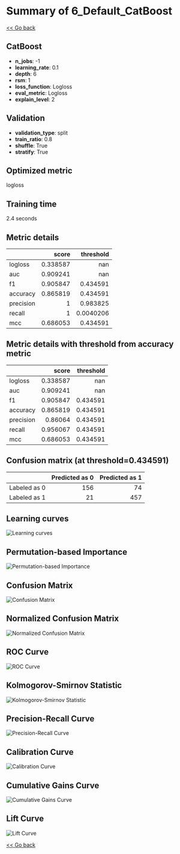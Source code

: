 # Summary of 6_Default_CatBoost

[<< Go back](../README.md)


## CatBoost
- **n_jobs**: -1
- **learning_rate**: 0.1
- **depth**: 6
- **rsm**: 1
- **loss_function**: Logloss
- **eval_metric**: Logloss
- **explain_level**: 2

## Validation
 - **validation_type**: split
 - **train_ratio**: 0.8
 - **shuffle**: True
 - **stratify**: True

## Optimized metric
logloss

## Training time

2.4 seconds

## Metric details
|           |    score |   threshold |
|:----------|---------:|------------:|
| logloss   | 0.338587 | nan         |
| auc       | 0.909241 | nan         |
| f1        | 0.905847 |   0.434591  |
| accuracy  | 0.865819 |   0.434591  |
| precision | 1        |   0.983825  |
| recall    | 1        |   0.0040206 |
| mcc       | 0.686053 |   0.434591  |


## Metric details with threshold from accuracy metric
|           |    score |   threshold |
|:----------|---------:|------------:|
| logloss   | 0.338587 |  nan        |
| auc       | 0.909241 |  nan        |
| f1        | 0.905847 |    0.434591 |
| accuracy  | 0.865819 |    0.434591 |
| precision | 0.86064  |    0.434591 |
| recall    | 0.956067 |    0.434591 |
| mcc       | 0.686053 |    0.434591 |


## Confusion matrix (at threshold=0.434591)
|              |   Predicted as 0 |   Predicted as 1 |
|:-------------|-----------------:|-----------------:|
| Labeled as 0 |              156 |               74 |
| Labeled as 1 |               21 |              457 |

## Learning curves
![Learning curves](learning_curves.png)

## Permutation-based Importance
![Permutation-based Importance](permutation_importance.png)
## Confusion Matrix

![Confusion Matrix](confusion_matrix.png)


## Normalized Confusion Matrix

![Normalized Confusion Matrix](confusion_matrix_normalized.png)


## ROC Curve

![ROC Curve](roc_curve.png)


## Kolmogorov-Smirnov Statistic

![Kolmogorov-Smirnov Statistic](ks_statistic.png)


## Precision-Recall Curve

![Precision-Recall Curve](precision_recall_curve.png)


## Calibration Curve

![Calibration Curve](calibration_curve_curve.png)


## Cumulative Gains Curve

![Cumulative Gains Curve](cumulative_gains_curve.png)


## Lift Curve

![Lift Curve](lift_curve.png)



[<< Go back](../README.md)
